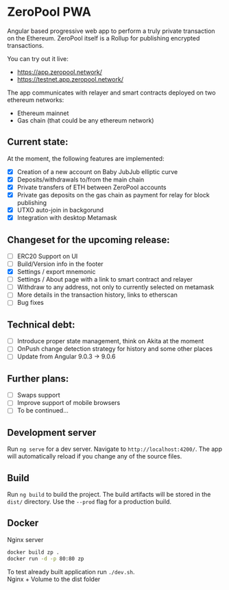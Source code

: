 # ZeroPool PWA

Angular based progressive web app to perform a truly private transaction on the Ethereum.
ZeroPool itself is a Rollup for publishing encrypted transactions.

You can try out it live:
- https://app.zeropool.network/
- https://testnet.app.zeropool.network/

The app communicates with relayer and smart contracts deployed on two ethereum networks:
- Ethereum mainnet
- Gas chain (that could be any ethereum network) 

## Current state:
At the moment, the following features are implemented:
- [x] Creation of a new account on Baby JubJub elliptic curve
- [x] Deposits/withdrawals to/from the main chain
- [x] Private transfers of ETH between ZeroPool accounts
- [x] Private gas deposits on the gas chain as payment for relay for block publishing
- [x] UTXO auto-join in backgorund
- [x] Integration with desktop Metamask

## Changeset for the upcoming release:
- [ ] ERC20 Support on UI
- [ ] Build/Version info in the footer
- [x] Settings / export mnemonic
- [ ] Settings / About page with a link to smart contract and relayer
- [ ] Withdraw to any address, not only to currently selected on metamask
- [ ] More details in the transaction history, links to etherscan
- [ ] Bug fixes

## Technical debt:
- [ ] Introduce proper state management, think on Akita at the moment
- [ ] OnPush change detection strategy for history and some other places
- [ ] Update from Angular 9.0.3 -> 9.0.6

## Further plans:
- [ ] Swaps support
- [ ] Improve support of mobile browsers
- [ ] To be continued... 

## Development server

Run `ng serve` for a dev server. Navigate to `http://localhost:4200/`. The app will automatically reload if you change any of the source files.

## Build

Run `ng build` to build the project. The build artifacts will be stored in the `dist/` directory. Use the `--prod` flag for a production build.

## Docker
Nginx server
```bash
docker build zp .
docker run -d -p 80:80 zp
```

To test already built application run `./dev.sh`.   
Nginx + Volume to the dist folder


